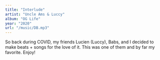 ```yaml
---
title: "Interlude"
artist: "Uncle Ams & Luccy"
album: "OG Life"
year: "2020"
url: "/music/DB.mp3"
---
```


So back during COVID, my friends Lucien (Luccy), Babs, and I decided to make beats + songs for the love of it. This was one of them and by far my favorite. Enjoy!